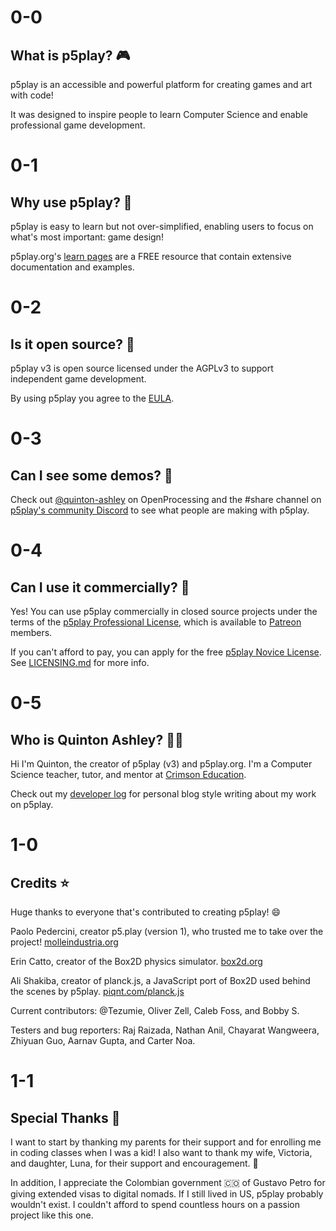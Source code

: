 # 0-0

## What is p5play? 🎮

p5play is an accessible and powerful platform for creating games and art with code!

It was designed to inspire people to learn Computer Science and enable professional game development.

# 0-1

## Why use p5play? 🤔

p5play is easy to learn but not over-simplified, enabling users to focus on what's most important: game design!

p5play.org's [learn pages](../learn) are a FREE resource that contain extensive documentation and examples.

# 0-2

## Is it open source? 📖

p5play v3 is open source licensed under the AGPLv3 to support independent game development.

By using p5play you agree to the [EULA](https://github.com/quinton-ashley/p5play/blob/main/EULA.md).

# 0-3

## Can I see some demos? 👀

Check out [@quinton-ashley](https://openprocessing.org/user/350295?o=35&view=sketches) on OpenProcessing and the #share channel on [p5play's community Discord](https://discord.gg/3UTbqUgmPF) to see what people are making with p5play.

# 0-4

## Can I use it commercially? 🤑

Yes! You can use p5play commercially in closed source projects under the terms of the [p5play Professional License](https://github.com/quinton-ashley/p5play-web/blob/main/pro/LICENSE.md), which is available to [Patreon](https://www.patreon.com/p5play) members.

If you can't afford to pay, you can apply for the free [p5play Novice License](https://github.com/quinton-ashley/p5play-novice/blob/main/LICENSE.md). See [LICENSING.md](/LICENSING.md) for more info.

# 0-5

## Who is Quinton Ashley? 👨‍💻

Hi I'm Quinton, the creator of p5play (v3) and p5play.org. I'm a Computer Science teacher, tutor, and mentor at [Crimson Education](https://www.crimsoneducation.org/).

Check out my [developer log](https://github.com/quinton-ashley/p5play/wiki/Developer-Log) for personal blog style writing about my work on p5play.

# 1-0

## Credits ⭐️

Huge thanks to everyone that's contributed to creating p5play! 😄

Paolo Pedercini, creator p5.play (version 1), who trusted me to take over the project! [molleindustria.org](http://molleindustria.org)

Erin Catto, creator of the Box2D physics simulator. [box2d.org](https://box2d.org)

Ali Shakiba, creator of planck.js, a JavaScript port of Box2D used behind the scenes by p5play. [piqnt.com/planck.js](https://piqnt.com/planck.js)

Current contributors: @Tezumie, Oliver Zell, Caleb Foss, and Bobby S.

Testers and bug reporters: Raj Raizada, Nathan Anil, Chayarat Wangweera, Zhiyuan Guo, Aarnav Gupta, and Carter Noa.

# 1-1

## Special Thanks 🙌

I want to start by thanking my parents for their support and for enrolling me in coding classes when I was a kid! I also want to thank my wife, Victoria, and daughter, Luna, for their support and encouragement. 💞

In addition, I appreciate the Colombian government 🇨🇴 of Gustavo Petro for giving extended visas to digital nomads. If I still lived in US, p5play probably wouldn't exist. I couldn't afford to spend countless hours on a passion project like this one.

